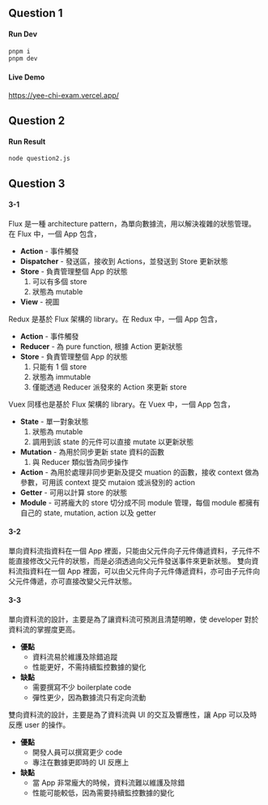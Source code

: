 ## Question 1

#### Run Dev

```sh
pnpm i
pnpm dev
```

#### Live Demo

https://yee-chi-exam.vercel.app/

## Question 2

#### Run Result

```sh
node question2.js
```

## Question 3

#### 3-1

Flux 是一種 architecture pattern，為單向數據流，用以解決複雜的狀態管理。
在 Flux 中，一個 App 包含，

- **Action** - 事件觸發
- **Dispatcher** - 發送區，接收到 Actions，並發送到 Store 更新狀態
- **Store** - 負責管理整個 App 的狀態
  1. 可以有多個 store
  2. 狀態為 mutable
- **View** - 視圖

Redux 是基於 Flux 架構的 library。在 Redux 中，一個 App 包含，

- **Action** - 事件觸發
- **Reducer** - 為 pure function, 根據 Action 更新狀態
- **Store** - 負責管理整個 App 的狀態
  1. 只能有 1 個 store
  2. 狀態為 immutable
  3. 僅能透過 Reducer 派發來的 Action 來更新 store

Vuex 同樣也是基於 Flux 架構的 library。在 Vuex 中，一個 App 包含，

- **State** - 單一對象狀態
  1. 狀態為 mutable
  2. 調用到該 state 的元件可以直接 mutate 以更新狀態
- **Mutation** - 為用於同步更新 state 資料的函數
  1. 與 Reducer 類似皆為同步操作
- **Action** - 為用於處理非同步更新及提交 muation 的函數，接收 context 做為參數，可用該 context 提交 mutaion 或派發別的 action
- **Getter** - 可用以計算 store 的狀態
- **Module** - 可將龐大的 store 切分成不同 module 管理，每個 module 都擁有自己的 state, mutation, action 以及 getter

#### 3-2
單向資料流指資料在一個 App 裡面，只能由父元件向子元件傳遞資料，子元件不能直接修改父元件的狀態，而是必須透過向父元件發送事件來更新狀態。
雙向資料流指資料在一個 App 裡面，可以由父元件向子元件傳遞資料，亦可由子元件向父元件傳遞，亦可直接改變父元件狀態。

#### 3-3
單向資料流的設計，主要是為了讓資料流可預測且清楚明瞭，使 developer 對於資料流的掌握度更高。
- **優點**
  - 資料流易於維護及除錯追蹤
  - 性能更好，不需持續監控數據的變化
- **缺點**
  - 需要撰寫不少 boilerplate code
  - 彈性更少，因為數據流只有定向流動

雙向資料流的設計，主要是為了資料流與 UI 的交互及響應性，讓 App 可以及時反應 user 的操作。
- **優點**
  - 開發人員可以撰寫更少 code
  - 專注在數據更即時的 UI 反應上
- **缺點**
  - 當 App 非常龐大的時候，資料流難以維護及除錯
  - 性能可能較低，因為需要持續監控數據的變化